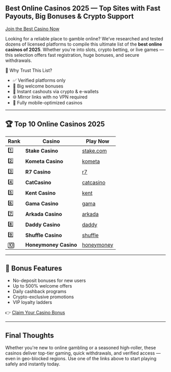 ## Best Online Casinos 2025 — Top Sites with Fast Payouts, Big Bonuses & Crypto Support  
[Join the Best Casino Now](https://stake.com/?c=JiMxFVsp)

Looking for a reliable place to gamble online? We’ve researched and tested dozens of licensed platforms to compile this ultimate list of the **best online casinos of 2025**. Whether you're into slots, crypto betting, or live games — this selection offers fast registration, huge bonuses, and secure withdrawals.

🎯 Why Trust This List?

- ✅ Verified platforms only  
- 🤑 Big welcome bonuses  
- 💸 Instant cashouts via crypto & e-wallets  
- 🌐 Mirror links with no VPN required  
- 📱 Fully mobile-optimized casinos

---

## 🏆 Top 10 Online Casinos 2025

| Rank | Casino             | Play Now                                                   |
|------|--------------------|-------------------------------------------------------------|
| 1️⃣   | **Stake Casino**       | [stake.com](https://stake.com/?c=JiMxFVsp)                      |
| 2️⃣   | **Kometa Casino**     | [kometa](https://tropical-path.com/s7d8a1999)                   |
| 3️⃣   | **R7 Casino**         | [r7](https://aristocratic-hall.com/s7f064747)                   |
| 4️⃣   | **CatCasino**         | [catcasino](https://catchthecatthree.com/s74cd5c49)             |
| 5️⃣   | **Kent Casino**       | [kent](https://pamuatinat.xyz/s9e2edfac)                        |
| 6️⃣   | **Gama Casino**       | [gama](https://preesiader.com/s712d6f5e)                        |
| 7️⃣   | **Arkada Casino**     | [arkada](https://grid-cyberlane.com/s9372df9a)                  |
| 8️⃣   | **Daddy Casino**      | [daddy](https://aeruborony.com/se5595b94)                       |
| 9️⃣   | **Shuffle Casino**    | [shuffle](https://shuffle888.com?r=uwPm692XQN)                  |
| 🔟   | **Honeymoney Casino** | [honeymoney](https://honeymoneybonus.com/?ref=ODkyOTZfcmVmZXJyYWw=) |

---

## 🎁 Bonus Features

- No-deposit bonuses for new users  
- Up to 500% welcome offers  
- Daily cashback programs  
- Crypto-exclusive promotions  
- VIP loyalty ladders

👉 [Claim Your Casino Bonus](https://stake.com/?c=JiMxFVsp)

---

## Final Thoughts

Whether you're new to online gambling or a seasoned high-roller, these casinos deliver top-tier gaming, quick withdrawals, and verified access — even in geo-blocked regions. Use one of the links above to start playing safely and instantly today.

